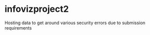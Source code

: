 # infovizproject2
Hosting data to get around various security errors due to submission requirements
